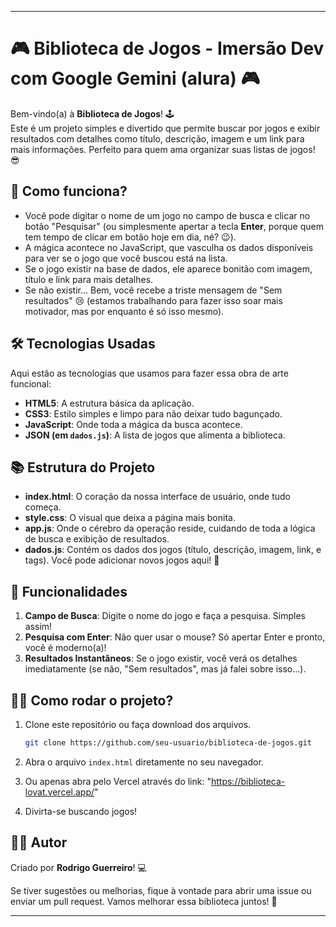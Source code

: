 
---

# 🎮 Biblioteca de Jogos - Imersão Dev com Google Gemini (alura) 🎮

Bem-vindo(a) à **Biblioteca de Jogos**! 🕹️  
Este é um projeto simples e divertido que permite buscar por jogos e exibir resultados com detalhes como título, descrição, imagem e um link para mais informações. Perfeito para quem ama organizar suas listas de jogos! 😎

## 🚀 Como funciona?

- Você pode digitar o nome de um jogo no campo de busca e clicar no botão "Pesquisar" (ou simplesmente apertar a tecla **Enter**, porque quem tem tempo de clicar em botão hoje em dia, né? 😉).
- A mágica acontece no JavaScript, que vasculha os dados disponíveis para ver se o jogo que você buscou está na lista.
- Se o jogo existir na base de dados, ele aparece bonitão com imagem, título e link para mais detalhes.
- Se não existir... Bem, você recebe a triste mensagem de "Sem resultados" 😢 (estamos trabalhando para fazer isso soar mais motivador, mas por enquanto é só isso mesmo).

## 🛠️ Tecnologias Usadas

Aqui estão as tecnologias que usamos para fazer essa obra de arte funcional:

- **HTML5**: A estrutura básica da aplicação.
- **CSS3**: Estilo simples e limpo para não deixar tudo bagunçado.
- **JavaScript**: Onde toda a mágica da busca acontece.
- **JSON (em `dados.js`)**: A lista de jogos que alimenta a biblioteca.

## 📚 Estrutura do Projeto

- **index.html**: O coração da nossa interface de usuário, onde tudo começa.
- **style.css**: O visual que deixa a página mais bonita.
- **app.js**: Onde o cérebro da operação reside, cuidando de toda a lógica de busca e exibição de resultados.
- **dados.js**: Contém os dados dos jogos (título, descrição, imagem, link, e tags). Você pode adicionar novos jogos aqui! 👾

## 🎯 Funcionalidades

1. **Campo de Busca**: Digite o nome do jogo e faça a pesquisa. Simples assim!
2. **Pesquisa com Enter**: Não quer usar o mouse? Só apertar Enter e pronto, você é moderno(a)!
3. **Resultados Instantâneos**: Se o jogo existir, você verá os detalhes imediatamente (se não, "Sem resultados", mas já falei sobre isso...).

## 🏃‍♂️ Como rodar o projeto?

1. Clone este repositório ou faça download dos arquivos.
   
   ```bash
   git clone https://github.com/seu-usuario/biblioteca-de-jogos.git
   ```

2. Abra o arquivo `index.html` diretamente no seu navegador.

3. Ou apenas abra pelo Vercel através do link: "https://biblioteca-lovat.vercel.app/"

4. Divirta-se buscando jogos!

## 🦸‍♂️ Autor

Criado por **Rodrigo Guerreiro**! 💻

Se tiver sugestões ou melhorias, fique à vontade para abrir uma issue ou enviar um pull request. Vamos melhorar essa biblioteca juntos! 🚀

---

